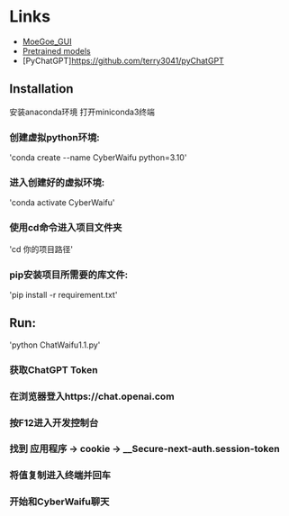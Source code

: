# Links
- [MoeGoe_GUI](https://github.com/CjangCjengh/MoeGoe_GUI)
- [Pretrained models](https://github.com/CjangCjengh/TTSModels)
- [PyChatGPT]https://github.com/terry3041/pyChatGPT

## Installation
安装anaconda环境
打开miniconda3终端

### 创建虚拟python环境:
'conda create --name CyberWaifu python=3.10'

### 进入创建好的虚拟环境:
'conda activate CyberWaifu'

### 使用cd命令进入项目文件夹
'cd 你的项目路径'

### pip安装项目所需要的库文件:
'pip install -r requirement.txt'

## Run:
'python ChatWaifu1.1.py'

### 获取ChatGPT Token
### 在浏览器登入https://chat.openai.com
### 按F12进入开发控制台
### 找到 应用程序 -> cookie -> __Secure-next-auth.session-token
### 将值复制进入终端并回车

### 开始和CyberWaifu聊天
